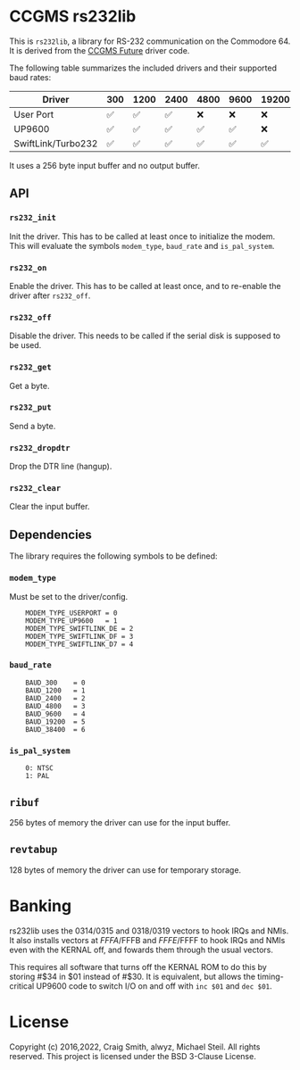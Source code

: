 # CCGMS rs232lib

This is `rs232lib`, a library for RS-232 communication on the Commodore 64. It is derived from the [CCGMS Future](https://github.com/mist64/ccgmsterm) driver code.

The following table summarizes the included drivers and their supported baud rates:

| Driver             | 300 | 1200 | 2400 | 4800 | 9600 | 19200 | 3400 |
|--------------------|-----|------|------|------|------|-------|------|
| User Port          | ✅  |  ✅  |  ✅  | ❌  | ❌   | ❌   | ❌   |
| UP9600             | ✅  |  ✅  |  ✅  | ✅  | ✅   | ❌   | ❌   |
| SwiftLink/Turbo232 | ✅  |  ✅  |  ✅  | ✅  | ✅   | ✅   | ✅   |

It uses a 256 byte input buffer and no output buffer.

## API

### `rs232_init`

Init the driver. This has to be called at least once to initialize the modem. This will evaluate the symbols `modem_type`, `baud_rate` and `is_pal_system`.

### `rs232_on`

Enable the driver. This has to be called at least once, and to re-enable the driver after `rs232_off`.

### `rs232_off`

Disable the driver. This needs to be called if the serial disk is supposed to be used.

### `rs232_get`

Get a byte.

### `rs232_put`

Send a byte.

### `rs232_dropdtr`

Drop the DTR line (hangup).

### `rs232_clear`

Clear the input buffer.


## Dependencies

The library requires the following symbols to be defined:

### `modem_type`

Must be set to the driver/config.

        MODEM_TYPE_USERPORT	= 0
        MODEM_TYPE_UP9600	= 1
        MODEM_TYPE_SWIFTLINK_DE	= 2
        MODEM_TYPE_SWIFTLINK_DF	= 3
        MODEM_TYPE_SWIFTLINK_D7	= 4

### `baud_rate`

        BAUD_300	= 0
        BAUD_1200	= 1
        BAUD_2400	= 2
        BAUD_4800	= 3
        BAUD_9600	= 4
        BAUD_19200	= 5
        BAUD_38400	= 6

### `is_pal_system`

        0: NTSC
        1: PAL

## `ribuf`

256 bytes of memory the driver can use for the input buffer.

## `revtabup`

128 bytes of memory the driver can use for temporary storage.

# Banking

rs232lib uses the $0314/$0315 and $0318/$0319 vectors to hook IRQs and NMIs. It also installs vectors at $FFFA/$FFFB and $FFFE/$FFFF to hook IRQs and NMIs even with the KERNAL off, and fowards them through the usual vectors.

This requires all software that turns off the KERNAL ROM to do this by storing #$34 in $01 instead of #$30. It is equivalent, but allows the timing-critical UP9600 code to switch I/O on and off with `inc $01` and `dec $01`.

# License

Copyright (c) 2016,2022, Craig Smith, alwyz, Michael Steil. All rights reserved.
This project is licensed under the BSD 3-Clause License.

